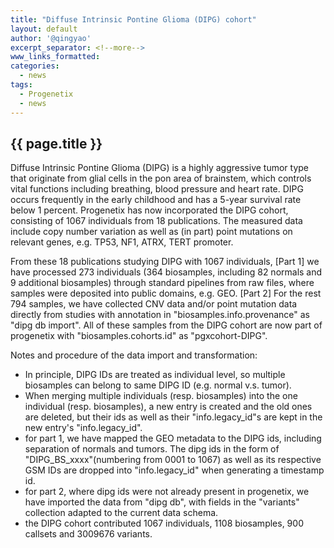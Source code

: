 ```yaml
---
title: "Diffuse Intrinsic Pontine Glioma (DIPG) cohort"
layout: default
author: '@qingyao'
excerpt_separator: <!--more-->
www_links_formatted:
categories:
  - news
tags:
  - Progenetix
  - news
---
```


## {{ page.title }}

Diffuse Intrinsic Pontine Glioma (DIPG) is a highly aggressive tumor type that originate from glial cells in the pon area of brainstem, which controls vital functions including breathing, blood pressure and heart rate. DIPG occurs frequently in the early childhood and has a 5-year survival rate below 1 percent. Progenetix has now incorporated the DIPG cohort, consisting of 1067 individuals from 18 publications. The measured data include copy number variation as well as (in part) point mutations on relevant genes, e.g. TP53, NF1, ATRX, TERT promoter.

<!--more-->

From these 18 publications studying DIPG with 1067 individuals, [Part 1] we have processed 273 individuals (364 biosamples, including 82 normals and 9 additional biosamples) through standard pipelines from raw files, where samples were deposited into public domains, e.g. GEO. [Part 2] For the rest 794 samples, we have collected CNV data and/or point mutation data directly from studies with annotation in "biosamples.info.provenance" as "dipg db import". All of these samples from the DIPG cohort are now part of progenetix with "biosamples.cohorts.id" as "pgxcohort-DIPG".


Notes and procedure of the data import and transformation:
 - In principle, DIPG IDs are treated as individual level, so multiple biosamples can belong to same DIPG ID (e.g. normal v.s. tumor).
 - When merging multiple individuals (resp. biosamples) into the one individual (resp. biosamples), a new entry is created and the old ones are deleted, but their ids as well as their "info.legacy_id"s are kept in the new entry's "info.legacy_id".
 - for part 1, we have mapped the GEO metadata to the DIPG ids, including separation of normals and tumors. The dipg ids in the form of "DIPG_BS_xxxx"(numbering from 0001 to 1067) as well as its respective GSM IDs are dropped into "info.legacy_id" when generating a timestamp id. 
 - for part 2, where dipg ids were not already present in progenetix, we have imported the data from "dipg db", with fields in the "variants" collection adapted to the current data schema. 
 - the DIPG cohort contributed 1067 individuals, 1108 biosamples, 900 callsets and 3009676 variants.

